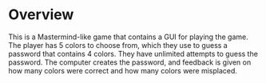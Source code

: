 # Overview
This is a Mastermind-like game that contains a GUI for playing the game.
The player has 5 colors to choose from, which they use to guess a password that
contains 4 colors. They have unlimited attempts to guess the password. The computer
creates the password, and feedback is given on how many colors were correct and how many
colors were misplaced.
